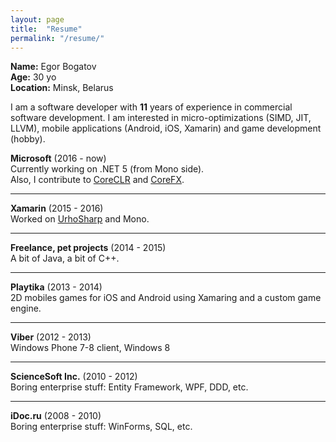 ```yaml
---
layout: page
title:  "Resume"
permalink: "/resume/"
---
```

**Name:** Egor Bogatov  
**Age:** 30 yo  
**Location:** Minsk, Belarus  


I am a software developer with **11** years of experience in commercial software development.
I am interested in micro-optimizations (SIMD, JIT, LLVM), mobile applications (Android, iOS, Xamarin) and game development (hobby).


**Microsoft** (2016 - now)  
Currently working on .NET 5 (from Mono side).  
 Also, I contribute to [CoreCLR](https://github.com/dotnet/coreclr/pulls?utf8=%E2%9C%93&q=author%3AEgorBo+) and [CoreFX](https://github.com/dotnet/corefx/pulls?utf8=%E2%9C%93&q=author%3AEgorBo+).

---

**Xamarin** (2015 - 2016)  
Worked on [UrhoSharp](https://github.com/xamarin/urho) and Mono.

---

**Freelance, pet projects** (2014 - 2015)  
A bit of Java, a bit of C++. 

---

**Playtika** (2013 - 2014)  
2D mobiles games for iOS and Android using Xamaring and a custom game engine.

---

**Viber**   (2012 - 2013)  
Windows Phone 7-8 client, Windows 8

---

**ScienceSoft Inc.** (2010 - 2012)  
Boring enterprise stuff: Entity Framework, WPF, DDD, etc.

---

**iDoc.ru** (2008 - 2010)  
Boring enterprise stuff: WinForms, SQL, etc.

